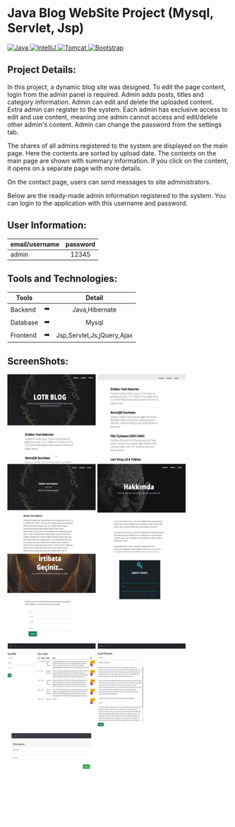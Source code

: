 # Java Blog WebSite Project (Mysql, Servlet, Jsp)

<p>
  <a href="https://github.com/slymnkrc/Java-Mysql-Servlet-Blog-Web-Site-Project">
    <img src="https://img.shields.io/badge/Java-v8-3eb049" alt="Java" data-canonical-src="https://img.shields.io/badge/Java-v8-3eb049" style="max-width: 100%;">
  </a>
  <a href="https://github.com/slymnkrc/Java-Mysql-Servlet-Blog-Web-Site-Project">
    <img src="https://img.shields.io/badge/IntelliJ%20IDEA-v2021.1.3-d10000" alt="IntelliJ" data-canonical-src="https://img.shields.io/badge/IntelliJ%20IDEA-v2021.1.3-d10000"        style="max-width: 100%;">
  </a>
  <a href="https://github.com/slymnkrc/Java-Mysql-Servlet-Blog-Web-Site-Project">
    <img src="https://img.shields.io/badge/Tomcat-v9.0.50-e46e2e" alt="Tomcat" data-canonical-src="https://img.shields.io/badge/Tomcat-v9.0.50-e46e2e" style="max-width: 100%;">
  </a>
  <a href="https://github.com/slymnkrc/Java-Mysql-Servlet-Blog-Web-Site-Project">
    <img src="https://img.shields.io/badge/Bootstrap-v5.0-306998" alt="Bootstrap" data-canonical-src="https://img.shields.io/badge/Bootstrap-v5.0-306998" style="max-width:           100%;">
  </a>
</p>

## Project Details:

In this project, a dynamic blog site was designed. To edit the page content, login from the admin panel is required. Admin adds posts, titles and category information. Admin can edit and delete the uploaded content. Extra admin can register to the system. Each admin has exclusive access to edit and use content, meaning one admin cannot access and edit/delete other admin's content. Admin can change the password from the settings tab.

The shares of all admins registered to the system are displayed on the main page. Here the contents are sorted by upload date. The contents on the main page are shown with summary information. If you click on the content, it opens on a separate page with more details.

On the contact page, users can send messages to site administrators.

Below are the ready-made admin information registered to the system. You can login to the application with this username and password.

## User Information:

| email/username | password |
| ------------- |:-------------:|
| admin  | 12345 |


## Tools and Technologies:

| Tools |  | Detail |
| ------------- |:-------------:|:-------------:|
| Backend | :arrow_right: | Java,Hibernate|
| Database | :arrow_right: | Mysql |
| Frontend | :arrow_right: | Jsp,Servlet,Js,jQuery,Ajax |



## ScreenShots:

<p>
  
<a href="https://github.com/slymnkrc/Java-Mysql-Servlet-Blog-Web-Site-Project/blob/main/images/1.jpg" target="_blank">
<img src="https://github.com/slymnkrc/Java-Mysql-Servlet-Blog-Web-Site-Project/blob/main/images/1.jpg" width="200" style="max-width:200%;"></a>
  
<a href="https://github.com/slymnkrc/Java-Mysql-Servlet-Blog-Web-Site-Project/blob/main/images/2.jpg" target="_blank">
<img src="https://github.com/slymnkrc/Java-Mysql-Servlet-Blog-Web-Site-Project/blob/main/images/2.jpg" width="200" style="max-width:200%;"></a>
  
<a href="https://github.com/slymnkrc/Java-Mysql-Servlet-Blog-Web-Site-Project/blob/main/images/3.jpg" target="_blank">
<img src="https://github.com/slymnkrc/Java-Mysql-Servlet-Blog-Web-Site-Project/blob/main/images/3.jpg" width="200" style="max-width:200%;"></a>
  
<a href="https://github.com/slymnkrc/Java-Mysql-Servlet-Blog-Web-Site-Project/blob/main/images/4.jpg" target="_blank">
<img src="https://github.com/slymnkrc/Java-Mysql-Servlet-Blog-Web-Site-Project/blob/main/images/4.jpg" width="200" style="max-width:200%;"></a>
  
<a href="https://github.com/slymnkrc/Java-Mysql-Servlet-Blog-Web-Site-Project/blob/main/images/5.jpg" target="_blank">
<img src="https://github.com/slymnkrc/Java-Mysql-Servlet-Blog-Web-Site-Project/blob/main/images/5.jpg" width="200" style="max-width:200%;"></a>
  
<a href="https://github.com/slymnkrc/Java-Mysql-Servlet-Blog-Web-Site-Project/blob/main/images/6.jpg" target="_blank">
<img src="https://github.com/slymnkrc/Java-Mysql-Servlet-Blog-Web-Site-Project/blob/main/images/6.jpg" width="200" style="max-width:200%;"></a>
  
<a href="https://github.com/slymnkrc/Java-Mysql-Servlet-Blog-Web-Site-Project/blob/main/images/7.jpg" target="_blank">
<img src="https://github.com/slymnkrc/Java-Mysql-Servlet-Blog-Web-Site-Project/blob/main/images/7.jpg" width="200" style="max-width:200%;"></a>
  
<a href="https://github.com/slymnkrc/Java-Mysql-Servlet-Blog-Web-Site-Project/blob/main/images/8.jpg" target="_blank">
<img src="https://github.com/slymnkrc/Java-Mysql-Servlet-Blog-Web-Site-Project/blob/main/images/8.jpg" width="200" style="max-width:200%;"></a>
  
<a href="https://github.com/slymnkrc/Java-Mysql-Servlet-Blog-Web-Site-Project/blob/main/images/9.jpg" target="_blank">
<img src="https://github.com/slymnkrc/Java-Mysql-Servlet-Blog-Web-Site-Project/blob/main/images/9.jpg" width="200" style="max-width:200%;"></a>


  

  

  
  
  
  </p>

